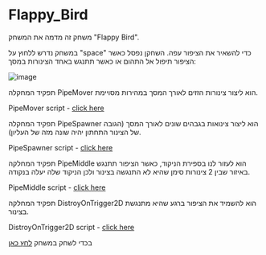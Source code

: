 # Flappy_Bird

משחק זה מדמה את המשחק "Flappy Bird".

במשחק נדרש ללחוץ על "space" כדי להשאיר את הציפור עפה. השחקן נפסל כאשר הציפור תיפול אל התהום או כאשר תתנגש באחד הצינורות במסך:

![image](https://github.com/AdiNahmias/Flappy_Bird/assets/118722490/e28e2202-7fda-4d37-ba0f-16b158c751a3)




תפקיד המחקלה PipeMover הוא ליצור צינורות הזזים לאורך המסך במהירות מסויימת. 

PipeMover script - [click here](https://github.com/AdiNahmias/Flappy_Bird/blob/main/Assets/Scripts/PipeMover.cs)

תפקיד המחקלה PipeSpawner הוא ליצור צינואות בגבהים שונים לאורך המסך (הגובה של הצינור התחתון יהיה שונה מזה של העליון).

PipeSpawner script - [click here](https://github.com/AdiNahmias/Flappy_Bird/blob/main/Assets/Scripts/PipeSpawner.cs)

תפקיד המחלקה PipeMiddle הוא לעזור לנו בספירת הניקוד, כאשר הציפור תתנגש באיזור שבין 2 צינורות סימן שהיא לא התנגשה בצינור ולכן הניקוד שלה יעלה בנקודה.

PipeMiddle script - [click here](https://github.com/AdiNahmias/Flappy_Bird/blob/main/Assets/Scripts/PipeMiddleScript.cs)

תפקיד המחלקה DistroyOnTrigger2D הוא להשמיד את הציפור ברגע שהיא מתנגשת בצינור.

DistroyOnTrigger2D script - [click here](https://github.com/AdiNahmias/Flappy_Bird/blob/main/Assets/Scripts/DestroyOnTrigger2D.cs)



בכדי לשחק במשחק [לחץ כאן](https://adinahmias.itch.io/flapp)








